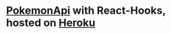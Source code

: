 # [PokemonApi](https://pokeapi.co/api/v2/) with React-Hooks, hosted on [Heroku]( https://glacial-shelf-22512.herokuapp.com/)
